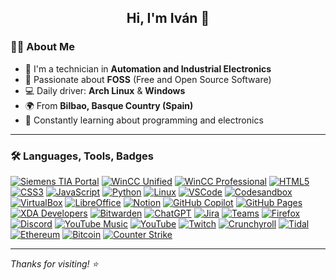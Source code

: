 <h2 align="center">Hi, I'm Iván 👋</h2>

### 👨‍💻 About Me

- 🔧 I'm a technician in **Automation and Industrial Electronics**
- 🐧 Passionate about **FOSS** (Free and Open Source Software)
- 💻 Daily driver: **Arch Linux** & **Windows**
- 🌍 From **Bilbao, Basque Country (Spain)**
- 🌱 Constantly learning about programming and electronics

---

### 🛠️ Languages, Tools, Badges

<p align="left">
  
  <a href="https://www.siemens.com/ar/es/productos/automatizacion/software-industrial/tia-portal.html" target="_blank" rel="noreferrer"><img src="https://img.shields.io/badge/SIEMENS%20TIA%20PORTAL-009999?style=for-the-badge" alt="Siemens TIA Portal"/></a>
  <a href="https://www.siemens.com/es/es/productos/automatizacion/sistemas/simatic/hmi/wincc-unified.html" target="_blank" rel="noreferrer"><img src="https://img.shields.io/badge/WINCC%20UNIFIED-009999?style=for-the-badge" alt="WinCC Unified"/></a>
  <a href="https://www.siemens.com/global/en/products/automation/industry-software/automation-software/scada/simatic-wincc-professional-rt.html" target="_blank" rel="noreferrer"><img src="https://img.shields.io/badge/WINCC%20PROFESSIONAL-009999?style=for-the-badge" alt="WinCC Professional"/></a>
  <a href="https://www.w3.org/html/" target="_blank" rel="noreferrer"><img src="https://img.shields.io/badge/HTML5-E34F26?style=for-the-badge&logo=html5&logoColor=white" alt="HTML5"/></a>
  <a href="https://www.w3schools.com/css/" target="_blank" rel="noreferrer"><img src="https://img.shields.io/badge/CSS3-1572B6?style=for-the-badge&logo=css3&logoColor=white" alt="CSS3"/></a>
  <a href="https://developer.mozilla.org/en-US/docs/Web/JavaScript" target="_blank" rel="noreferrer"><img src="https://img.shields.io/badge/JavaScript-323330?style=for-the-badge&logo=javascript&logoColor=F7DF1E" alt="JavaScript"/></a>
  <a href="https://www.python.org" target="_blank" rel="noreferrer"><img src="https://img.shields.io/badge/Python-FFD43B?style=for-the-badge&logo=python&logoColor=blue" alt="Python"/></a>
  <a href="https://www.linux.org/" target="_blank" rel="noreferrer"><img src="https://img.shields.io/badge/Arch_Linux-1793D1?style=for-the-badge&logo=arch-linux&logoColor=white" alt="Linux"/></a>
  <a href="https://code.visualstudio.com/" target="_blank" rel="noreferrer"><img src="https://img.shields.io/badge/Visual_Studio_Code-0078D4?style=for-the-badge&logo=visual-studio-code&logoColor=white" alt="VSCode"/></a>
  <a href="https://codesandbox.io/" target="_blank" rel="noreferrer"><img src="https://img.shields.io/badge/Codesandbox-000000?style=for-the-badge&logo=codesandbox&logoColor=white" alt="Codesandbox"/></a>
  <a href="https://www.virtualbox.org/" target="_blank" rel="noreferrer"><img src="https://img.shields.io/badge/VirtualBox-21416b?style=for-the-badge&logo=virtualbox&logoColor=white" alt="VirtualBox"/></a>
  <a href="https://www.libreoffice.org/" target="_blank" rel="noreferrer"><img src="https://img.shields.io/badge/LibreOffice-18A303?style=for-the-badge&logo=libreoffice&logoColor=white" alt="LibreOffice"/></a>
  <a href="https://www.notion.so/" target="_blank" rel="noreferrer"><img src="https://img.shields.io/badge/Notion-000000?style=for-the-badge&logo=notion&logoColor=white" alt="Notion"/></a>
  <a href="https://github.com/features/copilot" target="_blank" rel="noreferrer"><img src="https://img.shields.io/badge/GitHub_Copilot-000000?style=for-the-badge&logo=githubcopilot&logoColor=white" alt="GitHub Copilot"/></a>
  <a href="https://pages.github.com/" target="_blank" rel="noreferrer"><img src="https://img.shields.io/badge/GitHub_Pages-222222?style=for-the-badge&logo=github&logoColor=white" alt="GitHub Pages"/></a>
  <a href="https://www.xda-developers.com/" target="_blank" rel="noreferrer"><img src="https://img.shields.io/badge/XDA_Developers-2DAAE9?style=for-the-badge&logo=xda-developers&logoColor=white" alt="XDA Developers"/></a>
  <a href="https://bitwarden.com/" target="_blank" rel="noreferrer"><img src="https://img.shields.io/badge/Bitwarden-175DDC?style=for-the-badge&logo=bitwarden&logoColor=white" alt="Bitwarden"/></a>
  <a href="https://openai.com/chatgpt" target="_blank" rel="noreferrer"><img src="https://img.shields.io/badge/ChatGPT-74aa9c?style=for-the-badge&logo=openai&logoColor=white" alt="ChatGPT"/></a>
  <a href="https://www.atlassian.com/software/jira" target="_blank" rel="noreferrer"><img src="https://img.shields.io/badge/Jira-0052CC?style=for-the-badge&logo=jira&logoColor=white" alt="Jira"/></a>
  <a href="https://www.microsoft.com/en/microsoft-teams/" target="_blank" rel="noreferrer"><img src="https://img.shields.io/badge/Microsoft_Teams-6264A7?style=for-the-badge&logo=microsoft-teams&logoColor=white" alt="Teams"/></a>
  <a href="https://www.mozilla.org/firefox/" target="_blank" rel="noreferrer"><img src="https://img.shields.io/badge/Firefox-FF7139?style=for-the-badge&logo=firefox-browser&logoColor=white" alt="Firefox"/></a>
  <a href="https://discord.com/" target="_blank" rel="noreferrer"><img src="https://img.shields.io/badge/Discord-5865F2?style=for-the-badge&logo=discord&logoColor=white" alt="Discord"/></a>
  <a href="https://music.youtube.com/" target="_blank" rel="noreferrer"><img src="https://img.shields.io/badge/YouTube_Music-FF0000?style=for-the-badge&logo=youtube-music&logoColor=white" alt="YouTube Music"/></a>
  <a href="https://www.youtube.com/" target="_blank" rel="noreferrer"><img src="https://img.shields.io/badge/YouTube-FF0000?style=for-the-badge&logo=youtube&logoColor=white" alt="YouTube"/></a>
  <a href="https://www.twitch.tv/" target="_blank" rel="noreferrer"><img src="https://img.shields.io/badge/Twitch-9146FF?style=for-the-badge&logo=twitch&logoColor=white" alt="Twitch"/></a>
  <a href="https://www.crunchyroll.com/" target="_blank" rel="noreferrer"><img src="https://img.shields.io/badge/Crunchyroll-F47521?style=for-the-badge&logo=crunchyroll&logoColor=white" alt="Crunchyroll"/></a>
  <a href="https://tidal.com/" target="_blank" rel="noreferrer"><img src="https://img.shields.io/badge/Tidal-000000?style=for-the-badge&logo=tidal&logoColor=white" alt="Tidal"/></a>
  <a href="https://ethereum.org/" target="_blank" rel="noreferrer"><img src="https://img.shields.io/badge/Ethereum-3C3C3D?style=for-the-badge&logo=ethereum&logoColor=white" alt="Ethereum"/></a>
  <a href="https://bitcoin.org/" target="_blank" rel="noreferrer"><img src="https://img.shields.io/badge/Bitcoin-000000?style=for-the-badge&logo=bitcoin&logoColor=white" alt="Bitcoin"/></a>
  <a href="https://www.counter-strike.net/" target="_blank" rel="noreferrer"><img src="https://img.shields.io/badge/Counter_Strike-000000?style=for-the-badge&logo=counter-strike&logoColor=white" alt="Counter Strike"/></a>
</p>

---

_Thanks for visiting! ⭐️_
